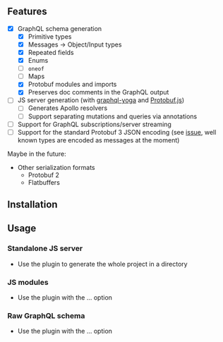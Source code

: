 
## Features

- [x] GraphQL schema generation
    - [x] Primitive types
    - [x] Messages → Object/Input types
    - [x] Repeated fields
    - [x] Enums
    - [ ] `oneof`
    - [ ] Maps
    - [x] Protobuf modules and imports
    - [x] Preserves doc comments in the GraphQL output
- [ ] JS server generation (with [graphql-yoga](https://en.wikipedia.org/wiki/yoga) and [Protobuf.js](https://en.wikipedia.org))
    - [ ] Generates Apollo resolvers
    - [ ] Support separating mutations and queries via annotations
- [ ] Support for GraphQL subscriptions/server streaming
- [ ] Support for the standard Protobuf 3 JSON encoding (see [issue](issues/#1), well known types are encoded as messages at the moment)

Maybe in the future:

- Other serialization formats
    - Protobuf 2
    - Flatbuffers

## Installation

## Usage

### Standalone JS server

- Use the plugin to generate the whole project in a directory

### JS modules

- Use the plugin with the ... option

### Raw GraphQL schema

- Use the plugin with the ... option
